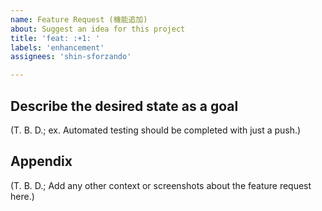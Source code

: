 ```yaml
---
name: Feature Request (機能追加)
about: Suggest an idea for this project
title: 'feat: :+1: '
labels: 'enhancement'
assignees: 'shin-sforzando'

---
```


## Describe the desired **state** as a goal

(T. B. D.; ex. Automated testing should be completed with just a push.)

## Appendix

(T. B. D.; Add any other context or screenshots about the feature request here.)
